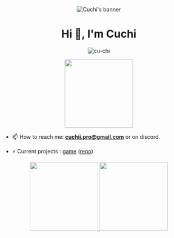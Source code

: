<p align="center">
  <img src="https://user-images.githubusercontent.com/42467470/139774174-7aaa9e3a-077b-40cf-964f-12d05a843948.jpg" alt="Cuchi's banner"/>
</p>

<h1 align="center">Hi 👋, I'm Cuchi</h1>

<p align="center"> <img src="https://komarev.com/ghpvc/?username=cu-chi&label=Profile%20views&color=0e75b6&style=flat" alt="cu-chi" /> </p>
<!--<p align="center"> <img src="https://discord.c99.nl/widget/theme-3/420304554198958090.png" alt="cu-chi" /> </p>-->
<p align="center"> <img height="180em" src="http://github-readme-streak-stats.herokuapp.com?user=Cu-chi&theme=dark&hide_border=true&dates=DDDADA50&background=DDDDDD10&fire=1FBFDD&ring=1FBFDD&currStreakLabel=1FBFDD&stroke=DDDADA50"/> </p>

- 📫 How to reach me: **cuchii.pro@gmail.com** or on discord.

- ⚡ Current projects : [game](https://cu-chi.github.io/ReachTheEnd) ([repo](https://github.com/Cu-chi/ReachTheEnd))

<p align="center">
  <a href="https://github.com/Cu-chi">
    <img height="180em" src="https://github-readme-stats-eight-theta.vercel.app/api?username=cu-chi&show_icons=true&theme=dark&include_all_commits=true&count_private=true&hide_border=true"/>
    <img height="180em" src="https://github-readme-stats-eight-theta.vercel.app/api/top-langs/?username=cu-chi&layout=compact&langs_count=8&theme=dark&hide_border=true"/>
  </a>
</p>
